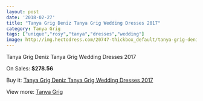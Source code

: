 ```yaml
---
layout: post
date: '2018-02-27'
title: "Tanya Grig Deniz Tanya Grig Wedding Dresses 2017"
category: Tanya Grig
tags: ["unique","rosy","tanya","dresses","wedding"]
image: http://img.hectodress.com/20747-thickbox_default/tanya-grig-deniz-tanya-grig-wedding-dresses-2013.jpg
---
```

Tanya Grig Deniz Tanya Grig Wedding Dresses 2017

On Sales: **$278.56**
<a href="https://www.hectodress.com/tanya-grig/9554-tanya-grig-deniz-tanya-grig-wedding-dresses-2013.html"><amp-img layout="responsive" width="600" height="600" src="//img.hectodress.com/20747-thickbox_default/tanya-grig-deniz-tanya-grig-wedding-dresses-2013.jpg" alt="Tanya Grig Deniz Tanya Grig Wedding Dresses 2017 0" /></a>
<a href="https://www.hectodress.com/tanya-grig/9554-tanya-grig-deniz-tanya-grig-wedding-dresses-2013.html"><amp-img layout="responsive" width="600" height="600" src="//img.hectodress.com/20749-thickbox_default/tanya-grig-deniz-tanya-grig-wedding-dresses-2013.jpg" alt="Tanya Grig Deniz Tanya Grig Wedding Dresses 2017 1" /></a>
<a href="https://www.hectodress.com/tanya-grig/9554-tanya-grig-deniz-tanya-grig-wedding-dresses-2013.html"><amp-img layout="responsive" width="600" height="600" src="//img.hectodress.com/20748-thickbox_default/tanya-grig-deniz-tanya-grig-wedding-dresses-2013.jpg" alt="Tanya Grig Deniz Tanya Grig Wedding Dresses 2017 2" /></a>

Buy it: [Tanya Grig Deniz Tanya Grig Wedding Dresses 2017](https://www.hectodress.com/tanya-grig/9554-tanya-grig-deniz-tanya-grig-wedding-dresses-2013.html "Tanya Grig Deniz Tanya Grig Wedding Dresses 2017")

View more: [Tanya Grig](https://www.hectodress.com/158-tanya-grig "Tanya Grig")